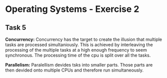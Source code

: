 # Operating Systems - Exercise 2
## Task 5
**Concurrency:**
Concurrency has the target to create the illusion that multiple tasks are processed simultaniously.
This is achieved by interleaving the processing of the multiple tasks at a high enough frequency to seem synchronous.
The processing time of the cpu is split over all the tasks.

**Parallelism:**
Paralellism devides tsks into smaller parts.
Those parts are then devided onto multiple CPUs and therefore run simultaneously.

